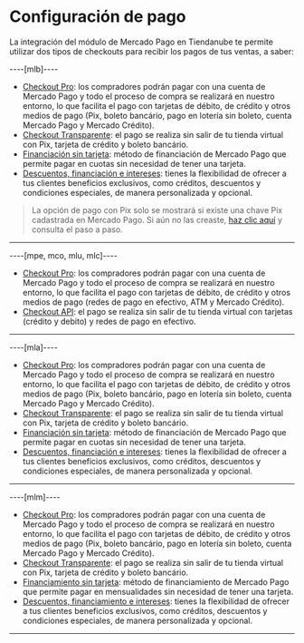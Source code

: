 # Configuración de pago

La integración del módulo de Mercado Pago en Tiendanube te permite utilizar dos tipos de checkouts para recibir los pagos de tus ventas, a saber:

----[mlb]---- 
* [Checkout Pro](/developers/es/docs/nuvemshop/payment-configuration/checkout-pro): los compradores podrán pagar con una cuenta de Mercado Pago y todo el proceso de compra se realizará en nuestro entorno, lo que facilita el pago con tarjetas de débito, de crédito y otros medios de pago (Pix, boleto bancário, pago en lotería sin boleto, cuenta Mercado Pago y Mercado Crédito).
* [Checkout Transparente](/developers/es/docs/nuvemshop/payment-configuration/checkout-api): el pago se realiza sin salir de tu tienda virtual con Pix, tarjeta de crédito y boleto bancário. 
* [Financiación sin tarjeta](/developers/es/docs/nuvemshop/payments-configuration/mercado-credito): método de financiación de Mercado Pago que permite pagar en cuotas sin necesidad de tener una tarjeta.
* [Descuentos, financiación e intereses](/developers/es/docs/nuvemshop/payment-configuration/checkout-api): tienes la flexibilidad de ofrecer a tus clientes beneficios exclusivos, como créditos, descuentos y condiciones especiales, de manera personalizada y opcional.

> La opción de pago con Pix solo se mostrará si existe una chave Pix cadastrada en Mercado Pago. Si aún no las creaste, [haz clic aquí](https://www.youtube.com/watch?v=60tApKYVnkA) y consulta el paso a paso.

------------
----[mpe, mco, mlu, mlc]----
* [Checkout Pro](/developers/es/docs/nuvemshop/payment-configuration/checkout-pro): los compradores podrán pagar con una cuenta de Mercado Pago y todo el proceso de compra se realizará en nuestro entorno, lo que facilita el pago con tarjetas de débito, de crédito y otros medios de pago (redes de pago en efectivo, ATM y Mercado Crédito).
* [Checkout API](/developers/es/docs/nuvemshop/payment-configuration/checkout-api): el pago se realiza sin salir de tu tienda virtual con tarjetas (crédito y debito) y redes de pago en efectivo.

------------
----[mla]---- 
* [Checkout Pro](/developers/es/docs/nuvemshop/payment-configuration/checkout-pro): los compradores podrán pagar con una cuenta de Mercado Pago y todo el proceso de compra se realizará en nuestro entorno, lo que facilita el pago con tarjetas de débito, de crédito y otros medios de pago (Pix, boleto bancário, pago en lotería sin boleto, cuenta Mercado Pago y Mercado Crédito).
* [Checkout Transparente](/developers/es/docs/nuvemshop/payment-configuration/checkout-api): el pago se realiza sin salir de tu tienda virtual con Pix, tarjeta de crédito y boleto bancário. 
* [Financiación sin tarjeta](/developers/es/docs/nuvemshop/payments-configuration/mercado-credito): método de financiación de Mercado Pago que permite pagar en cuotas sin necesidad de tener una tarjeta.
* [Descuentos, financiación e intereses](/developers/es/docs/nuvemshop/payment-configuration/checkout-api): tienes la flexibilidad de ofrecer a tus clientes beneficios exclusivos, como créditos, descuentos y condiciones especiales, de manera personalizada y opcional.

------------
----[mlm]---- 
* [Checkout Pro](/developers/es/docs/nuvemshop/payment-configuration/checkout-pro): los compradores podrán pagar con una cuenta de Mercado Pago y todo el proceso de compra se realizará en nuestro entorno, lo que facilita el pago con tarjetas de débito, de crédito y otros medios de pago (Pix, boleto bancário, pago en lotería sin boleto, cuenta Mercado Pago y Mercado Crédito).
* [Checkout Transparente](/developers/es/docs/nuvemshop/payment-configuration/checkout-api): el pago se realiza sin salir de tu tienda virtual con Pix, tarjeta de crédito y boleto bancário. 
* [Financiamiento sin tarjeta](/developers/es/docs/nuvemshop/payments-configuration/mercado-credito): método de financiamiento de Mercado Pago que permite pagar en mensualidades sin necesidad de tener una tarjeta.
* [Descuentos, financiamiento e intereses](/developers/es/docs/nuvemshop/payment-configuration/checkout-api): tienes la flexibilidad de ofrecer a tus clientes beneficios exclusivos, como créditos, descuentos y condiciones especiales, de manera personalizada y opcional.

------------